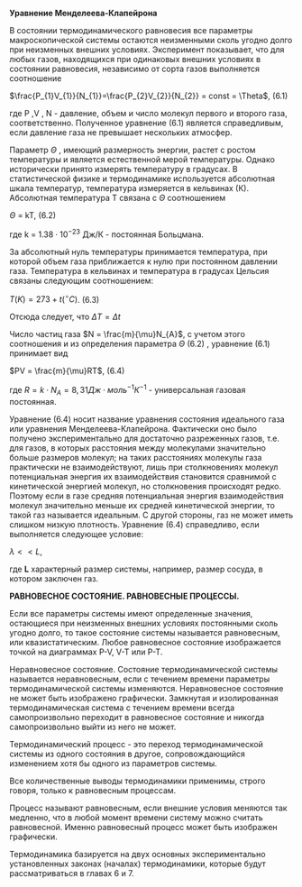 **Уравнение Менделеева-Клапейрона**

В состоянии термодинамического равновесия все параметры макроскопической системы остаются неизменными сколь угодно долго при неизменных внешних условиях. Эксперимент показывает, что для любых газов, находящихся при одинаковых внешних условиях в состоянии равновесия, независимо от сорта газов выполняется соотношение

$\frac{P_{1}V_{1}}{N_{1}}=\frac{P_{2}V_{2}}{N_{2}} = const = \Theta$,  (6.1)

где P ,V , N - давление, объем и число молекул первого и второго газа, соответственно. Полученное уравнение (6.1) является справедливым, если давление газа не превышает нескольких атмосфер.

Параметр  $\Theta$ , имеющий размерность энергии, растет с ростом температуры и является естественной мерой температуры. Однако исторически принято измерять температуру в градусах. В статистической физике и термодинамике используется абсолютная шкала температур, температура измеряется в кельвинах (К). Абсолютная температура Т связана с $\Theta$ соотношением 

$\Theta$ = kT,  (6.2)

где k = $1.38\cdot 10^{-23}$ Дж/К - постоянная Больцмана.

За абсолютный нуль температуры принимается температура, при которой объем газа приближается к нулю при постоянном давлении газа. Температура в кельвинах и температура в градусах Цельсия связаны следующим соотношением:

$T(K) = 273+t(^{\circ }C)$. (6.3)

Отсюда следует, что $\Delta T=\Delta t$ 

Число частиц газа $N = \frac{m}{\mu}N_{А}$, с учетом этого соотношения и из определения параметра $\Theta$ (6.2) , уравнение (6.1) принимает вид

$PV = \frac{m}{\mu}RT$, (6.4)

где $R = k\cdot N_{A} = 8,31Дж\cdot моль^{-1}К^{-1}$ - универсальная газовая постоянная.

Уравнение (6.4) носит название уравнения состояния идеального газа или уравнения Менделеева-Клапейрона. Фактически оно было получено экспериментально для достаточно разреженных газов, т.е. для газов, в которых расстояния между молекулами значительно больше размеров молекул; на таких расстояниях молекулы газа практически не взаимодействуют, лишь при столкновениях молекул потенциальная энергия их взаимодействия становится сравнимой с кинетической энергией молекул, но столкновения происходят редко. Поэтому если в газе средняя потенциальная энергия взаимодействия молекул значительно меньше их средней кинетической энергии, то такой газ называется идеальным. С другой стороны, газ не может иметь слишком низкую плотность. Уравнение (6.4) справедливо, если выполняется следующее условие:

$\lambda \lt \lt L$,

где **L** характерный размер системы, например, размер сосуда, в котором заключен газ.

**РАВНОВЕСНОЕ СОСТОЯНИЕ. РАВНОВЕСНЫЕ ПРОЦЕССЫ.**

Если все параметры системы имеют определенные значения, остающиеся при неизменных внешних условиях постоянными сколь угодно долго, то такое состояние системы называется равновесным, или квазистатическим. Любое равновесное состояние изображается точкой на диаграммах P-V, V-T или P-T.

Неравновесное состояние. Состояние термодинамической системы называется неравновесным, если c течением времени параметры термодинамической системы изменяются. Неравновесное состояние не может быть изображено графически. Замкнутая и изолированная термодинамическая система c течением времени всегда самопроизвольно переходит в равновесное состояние и никогда самопроизвольно выйти из него не может.

Термодинамический процесс - это переход термодинамической системы из одного состояния в другое, сопровождающийся изменением хотя бы одного из параметров системы.

Все количественные выводы термодинамики применимы, строго говоря, только к равновесным процессам.

Процесс называют равновесным, если внешние условия меняются так медленно, что в любой момент времени систему можно считать равновесной. Именно равновесный процесс может быть изображен графически.

Термодинамика базируется на двух основных экспериментально установленных законах (началах) термодинамики, которые будут рассматриваться в главах 6 и 7.